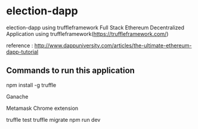 # election-dapp
election-dapp using truffleframework
Full Stack Ethereum Decentralized Application using truffleframework(https://truffleframework.com/)

reference : http://www.dappuniversity.com/articles/the-ultimate-ethereum-dapp-tutorial

## Commands to run this application

npm install -g truffle

Ganache

Metamask Chrome extension

truffle test
truffle migrate
npm run dev
